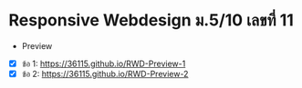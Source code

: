 # Responsive Webdesign ม.5/10 เลขที่ 11

- Preview
- [X] ข้อ 1: https://36115.github.io/RWD-Preview-1
- [X] ข้อ 2: https://36115.github.io/RWD-Preview-2
